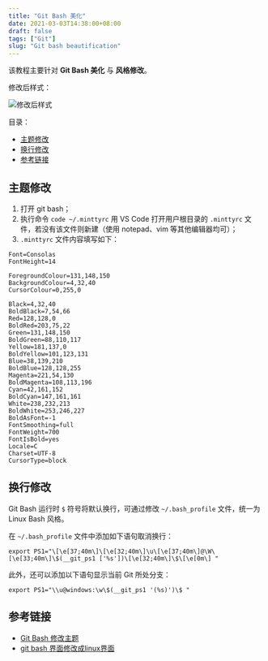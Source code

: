 ```yaml
---
title: "Git Bash 美化"
date: 2021-03-03T14:38:00+08:00
draft: false
tags: ["Git"]
slug: "Git bash beautification"
---
```


该教程主要针对 **Git Bash 美化** 与 **风格修改**。

修改后样式：

![修改后样式](https://yulan-img-work.oss-cn-beijing.aliyuncs.com/img/20220102143842.png)

目录：

- [主题修改](#主题修改)
- [换行修改](#换行修改)
- [参考链接](#参考链接)

## 主题修改

1. 打开 git bash；
2. 执行命令 `code ~/.minttyrc` 用 VS Code 打开用户根目录的 `.minttyrc` 文件，若没有该文件则新建（使用 notepad、vim 等其他编辑器均可）；
3. `.minttyrc` 文件内容填写如下：

```config
Font=Consolas
FontHeight=14

ForegroundColour=131,148,150
BackgroundColour=4,32,40
CursorColour=0,255,0

Black=4,32,40
BoldBlack=7,54,66
Red=128,128,0
BoldRed=203,75,22
Green=131,148,150
BoldGreen=88,110,117
Yellow=181,137,0
BoldYellow=101,123,131
Blue=38,139,210
BoldBlue=128,128,255
Magenta=221,54,130
BoldMagenta=108,113,196
Cyan=42,161,152
BoldCyan=147,161,161
White=238,232,213
BoldWhite=253,246,227
BoldAsFont=-1
FontSmoothing=full
FontWeight=700
FontIsBold=yes
Locale=C
Charset=UTF-8
CursorType=block
```

## 换行修改

Git Bash 运行时 `$` 符号将默认换行，可通过修改 `~/.bash_profile` 文件，统一为 Linux Bash 风格。

在 `~/.bash_profile` 文件中添加如下语句取消换行：

```.bash_profile
export PS1="\[\e[37;40m\]\[\e[32;40m\]\u\[\e[37;40m\]@\W\[\e[33;40m\]\$(__git_ps1 ['%s'])\[\e[32;40m\]\$\[\e[0m\] "
```

此外，还可以添加以下语句显示当前 Git 所处分支：

```.bash_profile
export PS1="\\u@windows:\w\$(__git_ps1 '(%s)')\$ "
```

## 参考链接

* [Git Bash 修改主题](https://blog.csdn.net/hustcw98/article/details/78979800)
* [git bash 界面修改成linux界面](https://www.cnblogs.com/heqiyoujing/p/10023084.html)
